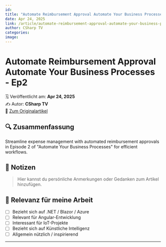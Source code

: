 ```yaml
---
id: 
title: "Automate Reimbursement Approval Automate Your Business Processes - Ep2"
date: Apr 24, 2025
link: /article/automate-reimbursement-approval-automate-your-business-processes-ep-2/
author: CSharp TV
categories: 
image: 
---
```


# Automate Reimbursement Approval Automate Your Business Processes - Ep2

🗓️ Veröffentlicht am: **Apr 24, 2025**  
✍️ Autor: **CSharp TV**  
🔗 [Zum Originalartikel](/article/automate-reimbursement-approval-automate-your-business-processes-ep-2/)

## 🔍 Zusammenfassung

Streamline expense management with automated reimbursement approvals in Episode 2 of &quot;Automate Your Business Processes&quot; for efficient workflows.

## 📌 Notizen

> Hier kannst du persönliche Anmerkungen oder Gedanken zum Artikel hinzufügen.

## 🧠 Relevanz für meine Arbeit

- [ ] Bezieht sich auf .NET / Blazor / Azure
- [ ] Relevant für Angular-Entwicklung
- [ ] Interessant für IoT-Projekte
- [ ] Bezieht sich auf Künstliche Intelligenz
- [ ] Allgemein nützlich / inspirierend

---
